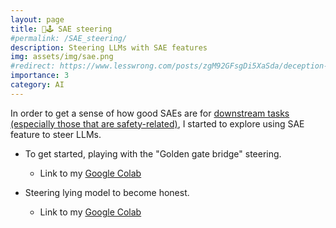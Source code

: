 ```yaml
---
layout: page
title: 🧭🕹️ SAE steering
#permalink: /SAE_steering/
description: Steering LLMs with SAE features
img: assets/img/sae.png
#redirect: https://www.lesswrong.com/posts/zgM92GFsgDi5XaSda/deception-and-jailbreak-sequence-2-iterative-refinement
importance: 3
category: AI
---
```



In order to get a sense of how good SAEs are for [downstream tasks (especially those that are safety-related)](https://www.alignmentforum.org/s/a6ne2ve5uturEEQK7/p/Es2qzCxhJ8QYsckaA), I started to explore using SAE feature to steer LLMs.

- To get started, playing with the "Golden gate bridge" steering.
  - Link to my [Google Colab](https://colab.research.google.com/drive/1lm03DzGwTW2pqJ2YovwpCTcb_j_TmMol?usp=sharing)



- Steering lying model to become honest.
  - Link to my [Google Colab](https://colab.research.google.com/drive/1dE1ATJ3fPJWGFBAJG2C5wIc8sPkCBcq6?usp=sharing)



